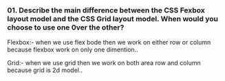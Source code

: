### 01. Describe the main difference  between the CSS Fexbox layout model and the CSS Grid layout model. When would you choose to use one 0ver the other?


 Flexbox:- when we use flex bode then we work on either  row or column 
            because flexbox work on only one dimention..

  Grid:- when we use grid then we work on both area row and column
         because grid is 2d model..